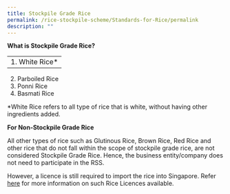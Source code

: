 ```yaml
---
title: Stockpile Grade Rice
permalink: /rice-stockpile-scheme/Standards-for-Rice/permalink
description: ""
---
```



**What is Stockpile Grade Rice?**

| |
| -------- | 
| 1. White Rice*
2. Parboiled Rice
3. Ponni Rice
4. Basmati Rice 

*White Rice refers to all type of rice that is white, without having other ingredients added.

**For Non-Stockpile Grade Rice**

All other types of rice such as Glutinous Rice, Brown Rice, Red Rice and other rice that do not fall within the scope of stockpile grade rice, are not considered Stockpile Grade Rice. Hence, the business entity/company does not need to participate in the RSS. 

However, a licence is still required to import the rice into Singapore.  Refer [here](/rice-licences/permalink) for more information on such Rice Licences available.